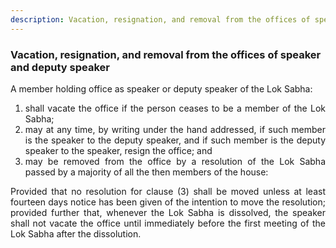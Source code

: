 ```yaml
---
description: Vacation, resignation, and removal from the offices of speaker and deputy speaker
---
```


### Vacation, resignation, and removal from the offices of speaker and deputy speaker
<div style="text-align: justify">

A member holding office as speaker or deputy speaker of the Lok Sabha:

</div>

1. <div style="text-align: justify"> shall vacate the office if the person ceases to be a member of the Lok Sabha;
2. <div style="text-align: justify"> may at any time, by writing under the hand addressed, if such member is the speaker to the deputy speaker, and if such member is the deputy speaker to the speaker, resign the office; and
3. <div style="text-align: justify"> may be removed from the office by a resolution of the Lok Sabha passed by a majority of all the then members of the house:

<div style="text-align: justify">

Provided that no resolution for clause (3) shall be moved unless at least fourteen days notice has been given of the intention to move the resolution; provided further that, whenever the Lok Sabha is dissolved, the speaker shall not vacate the office until immediately before the first meeting of the Lok Sabha after the dissolution.

</div>
